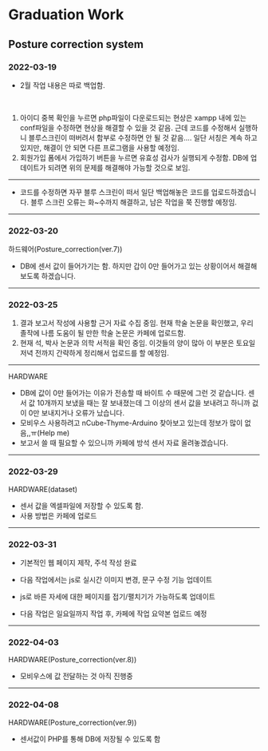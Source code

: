 # Graduation Work

## Posture correction system

### 2022-03-19
- 2월 작업 내용은 따로 백업함.

<br/>

1. 아이디 중복 확인을 누르면 php파일이 다운로드되는 현상은 xampp 내에 있는 conf파일을 수정하면 현상을 해결할 수 있을 것 같음. 근데 코드를 수정해서 실행하니 블루스크린이 떠버려서 함부로 수정하면 안 될 것 같음.... 일단 서칭은 계속 하고 있지만, 해결이 안 되면 다른 프로그램을 사용할 예정임.
2. 회원가입 폼에서 가입하기 버튼을 누르면 유효성 검사가 실행되게 수정함. DB에 업데이트가 되려면 위의 문제를 해결해야 가능할 것으로 보임.

---

- 코드를 수정하면 자꾸 블루 스크린이 떠서 일단 백업해놓은 코드를 업로드하겠습니다. 블루 스크린 오류는 화~수까지 해결하고, 남은 작업을 쭉 진행할 예정임.

---
### 2022-03-20
하드웨어(Posture_correction(ver.7))
- DB에 센서 값이 들어가기는 함. 하지만 갑이 0만 들어가고 있는 상황이어서 해결해 보도록 하겠습니다.

---
### 2022-03-25
1. 결과 보고서 작성에 사용할 근거 자료 수집 중임. 현재 학술 논문을 확인했고, 우리 졸작에 나름 도움이 될 만한 학술 논문은 카페에 업로드함.
2. 현재 석, 박사 논문과 의학 서적을 확인 중임. 이것들의 양이 많아 이 부분은 토요일 저녁 전까지 간략하게 정리해서 업로드를 할 예정임.
---
HARDWARE
- DB에 값이 0만 들어가는 이유가 전송할 때 바이트 수 때문에 그런 것 같습니다. 
  센서 값 10개까지 보냈을 때는 잘 보내졌는데 그 이상의 센서 값을 보내려고 하니까 겂이 0만 보내지거나 오류가 났습니다.
- 모비우스 사용하려고 nCube-Thyme-Arduino 찾아보고 있는데 정보가 많이 없음,,ㅠ(Help me)
- 보고서 쓸 때 필요할 수 있으니까 카페에 방석 센서 자료 올려놓겠습니다. 

--- 
### 2022-03-29
HARDWARE(dataset)
- 센서 값을 엑셀파일에 저장할 수 있도록 함.
- 사용 방법은 카페에 업로드

--- 
### 2022-03-31
- 기본적인 웹 페이지 제작, 주석 작성 완료

- 다음 작업에서는 js로 실시간 이미지 변경, 문구 수정 기능 업데이트
- js로 바른 자세에 대한 페이지를 접기/펼치기가 가능하도록 업데이트

* 다음 작업은 일요일까지 작업 후, 카페에 작업 요약본 업로드 예정
---

### 2022-04-03
HARDWARE(Posture_correction(ver.8))
- 모비우스에 값 전달하는 것 아직 진행중
---
### 2022-04-08
HARDWARE(Posture_correction(ver.9))
- 센서값이 PHP를 통해 DB에 저장될 수 있도록 함


